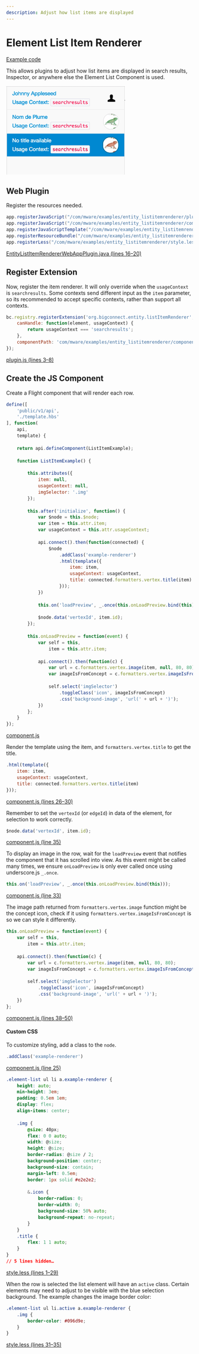 ```yaml
---
description: Adjust how list items are displayed
---
```


# Element List Item Renderer

[Example code](https://github.com/mware-solutions/doc-examples/blob/master/extension-entity-listitemrenderer)

This allows plugins to adjust how list items are displayed in search results, Inspector, or anywhere else the Element List Component is used.

![](../../../../.gitbook/assets/image%20%285%29.png)

## Web Plugin

Register the resources needed.

```java
app.registerJavaScript("/com/mware/examples/entity_listitemrenderer/plugin.js", true);
app.registerJavaScript("/com/mware/examples/entity_listitemrenderer/component.js", false);
app.registerJavaScriptTemplate("/com/mware/examples/entity_listitemrenderer/template.hbs");
app.registerResourceBundle("/com/mware/examples/entity_listitemrenderer/messages.properties");
app.registerLess("/com/mware/examples/entity_listitemrenderer/style.less");
```

[EntityListItemRendererWebAppPlugin.java \(lines 16–20\)](https://github.com/mware-solutions/doc-examples/blob/master/extension-entity-listitemrenderer/src/main/java/com/mware/examples/entity_listitemrenderer/EntityListItemRendererWebAppPlugin.java#L16-L20)

## Register Extension

Now, register the item renderer. It will only override when the `usageContext` is `searchresults`. Some contexts send different input as the `item` parameter, so its recommended to accept specific contexts, rather than support all contexts.

```javascript
bc.registry.registerExtension('org.bigconnect.entity.listItemRenderer', {
    canHandle: function(element, usageContext) {
        return usageContext === 'searchresults';
    },
    componentPath: 'com/mware/examples/entity_listitemrenderer/component'
});
```

[plugin.js \(lines 3–8\)](https://github.com/mware-solutions/doc-examples/blob/master/extension-entity-listitemrenderer/src/main/resources/com/mware/examples/entity_listitemrenderer/plugin.js#L3-L8)

## Create the JS Component

Create a Flight component that will render each row.

```javascript
define([
    'public/v1/api',
    './template.hbs'
], function(
    api,
    template) {

    return api.defineComponent(ListItemExample);

    function ListItemExample() {

        this.attributes({
            item: null,
            usageContext: null,
            imgSelector: '.img'
        });

        this.after('initialize', function() {
            var $node = this.$node;
            var item = this.attr.item;
            var usageContext = this.attr.usageContext;

            api.connect().then(function(connected) {
                $node
                    .addClass('example-renderer')
                    .html(template({
                        item: item,
                        usageContext: usageContext,
                        title: connected.formatters.vertex.title(item)
                    }));
            })

            this.on('loadPreview', _.once(this.onLoadPreview.bind(this)));

            $node.data('vertexId', item.id);
        });

        this.onLoadPreview = function(event) {
            var self = this,
                item = this.attr.item;

            api.connect().then(function(c) {
                var url = c.formatters.vertex.image(item, null, 80, 80);
                var imageIsFromConcept = c.formatters.vertex.imageIsFromConcept(item);

                self.select('imgSelector')
                    .toggleClass('icon', imageIsFromConcept)
                    .css('background-image', 'url(' + url + ')');
            })
        };
    }
});
```

[component.js](https://github.com/mware-solutions/doc-examples/blob/master/extension-entity-listitemrenderer/src/main/resources/com/mware/examples/entity_listitemrenderer/component.js)

Render the template using the item, and `formatters.vertex.title` to get the title.

```javascript
.html(template({
    item: item,
    usageContext: usageContext,
    title: connected.formatters.vertex.title(item)
}));
```

[component.js \(lines 26–30\)](https://github.com/mware-solutions/doc-examples/blob/master/extension-entity-listitemrenderer/src/main/resources/com/mware/examples/entity_listitemrenderer/component.js#L26-L30)

Remember to set the `vertexId` \(or `edgeId`\) in data of the element, for selection to work correctly.

```javascript
$node.data('vertexId', item.id);
```

[component.js \(line 35\)](https://github.com/mware-solutions/doc-examples/blob/master/extension-entity-listitemrenderer/src/main/resources/com/mware/examples/entity_listitemrenderer/component.js#L35)

To display an image in the row, wait for the `loadPreview` event that notifies the component that it has scrolled into view. As this event might be called many times, we ensure `onLoadPreview` is only ever called once using underscore.js `_.once`.

```javascript
this.on('loadPreview', _.once(this.onLoadPreview.bind(this)));
```

[component.js \(line 33\)](https://github.com/mware-solutions/doc-examples/blob/master/extension-entity-listitemrenderer/src/main/resources/com/mware/examples/entity_listitemrenderer/component.js#L33)

The image path returned from `formatters.vertex.image` function might be the concept icon, check if it using `formatters.vertex.imageIsFromConcept` is so we can style it differently.

```javascript
this.onLoadPreview = function(event) {
    var self = this,
        item = this.attr.item;

    api.connect().then(function(c) {
        var url = c.formatters.vertex.image(item, null, 80, 80);
        var imageIsFromConcept = c.formatters.vertex.imageIsFromConcept(item);

        self.select('imgSelector')
            .toggleClass('icon', imageIsFromConcept)
            .css('background-image', 'url(' + url + ')');
    })
};
```

[component.js \(lines 38–50\)](https://github.com/mware-solutions/doc-examples/blob/master/extension-entity-listitemrenderer/src/main/resources/com/mware/examples/entity_listitemrenderer/component.js#L38-L50)

#### Custom CSS <a id="custom-css"></a>

To customize styling, add a class to the `node`.

```javascript
.addClass('example-renderer')
```

[component.js \(line 25\)](https://github.com/mware-solutions/doc-examples/blob/master/extension-entity-listitemrenderer/src/main/resources/com/mware/examples/entity_listitemrenderer/component.js#L25)

```css
.element-list ul li a.example-renderer {
    height: auto;
    min-height: 3em;
    padding: 0.5em 1em;
    display: flex;
    align-items: center;

    .img {
        @size: 40px;
        flex: 0 0 auto;
        width: @size;
        height: @size;
        border-radius: @size / 2;
        background-position: center;
        background-size: contain;
        margin-left: 0.5em;
        border: 1px solid #e2e2e2;

        &.icon {
            border-radius: 0;
            border-width: 0;
            background-size: 50% auto;
            background-repeat: no-repeat;
        }
    }
    .title {
        flex: 1 1 auto;
    }
}
// 5 lines hidden…
```

[style.less \(lines 1–29\)](https://github.com/mware-solutions/doc-examples/blob/master/extension-entity-listitemrenderer/src/main/resources/com/mware/examples/entity_listitemrenderer/style.less#L1-L29)

When the row is selected the list element will have an `active` class. Certain elements may need to adjust to be visible with the blue selection background. The example changes the image border color:

```css
.element-list ul li.active a.example-renderer {
    .img {
        border-color: #096d9e;
    }
}
```

[style.less \(lines 31–35\)](https://github.com/mware-solutions/doc-examples/blob/master/extension-entity-listitemrenderer/src/main/resources/com/mware/examples/entity_listitemrenderer/style.less#L31-L35)

